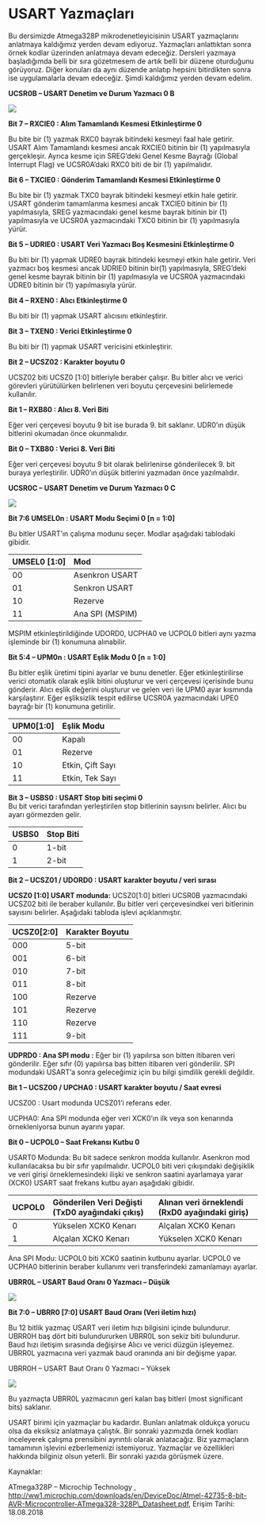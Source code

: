 # USART Yazmaçları

Bu dersimizde Atmega328P mikrodenetleyicisinin USART yazmaçlarını anlatmaya kaldığımız yerden devam ediyoruz. Yazmaçları anlattıktan sonra örnek kodlar üzerinden anlatmaya devam edeceğiz. Dersleri yazmaya başladığımda belli bir sıra gözetmesem de artık belli bir düzene oturduğunu görüyoruz. Diğer konuları da aynı düzende anlatıp hepsini bitirdikten sonra ise uygulamalarla devam edeceğiz. Şimdi kaldığımız yerden devam edelim.

**UCSR0B – USART Denetim ve Durum Yazmacı 0 B**

[![](http://www.lojikprob.com/wp-content/uploads/2018/08/usar1.png)](http://www.lojikprob.com/avr/c-ile-avr-programlama-21-usart-yazmaclari/attachment/usar1/)

**Bit 7 – RXCIE0 : Alım Tamamlandı Kesmesi Etkinleştirme 0**

Bu bite bir \(1\) yazmak RXC0 bayrak bitindeki kesmeyi faal hale getirir. USART Alım Tamamlandı kesmesi ancak RXCIE0 bitinin bir \(1\)  yapılmasıyla gerçekleşir. Ayrıca kesme için SREG’deki  Genel Kesme Bayrağı \(Global Interrupt Flag\) ve UCSR0A’daki RXC0 biti de bir \(1\) yapılmalıdır.

**Bit 6 – TXCIE0 : Gönderim Tamamlandı Kesmesi Etkinleştirme 0**

Bu bite bir \(1\) yazmak TXC0 bayrak bitindeki kesmeyi etkin hale getirir. USART gönderim tamamlanma kesmesi ancak TXCIE0 bitinin bir \(1\) yapılmasıyla, SREG yazmacındaki genel kesme bayrak bitinin bir \(1\) yapılmasıyla ve UCSR0A yazmacındaki TXC0 bitinin bir \(1\) yapılmasıyla yürür.

**Bit 5 – UDRIE0 : USART Veri Yazmacı Boş Kesmesini Etkinleştirme 0**

Bu biti bir \(1\) yapmak UDRE0 bayrak bitindeki kesmeyi etkin hale getirir. Veri yazmacı boş kesmesi ancak UDRIE0 bitinin bir\(1\) yapılmasıyla, SREG’deki genel kesme bayrak bitinin bir \(1\) yapılmasıyla ve UCSR0A yazmacındaki UDRE0 bitinin bir \(1\) yapılmasıyla yürür.

**Bit 4 – RXEN0 : Alıcı Etkinleştirme 0**

Bu biti bir \(1\) yapmak USART alıcısını etkinleştirir.

**Bit 3 – TXEN0 : Verici Etkinleştirme 0** 

Bu biti bir \(1\) yapmak USART vericisini etkinleştirir.

**Bit 2 – UCSZ02 : Karakter boyutu 0**

UCSZ02 biti UCSZ0 \[1:0\] bitleriyle beraber çalışır. Bu bitler alıcı ve verici görevleri yürütülürken belirlenen veri boyutu çerçevesini belirlemede kullanılır.

**Bit 1 – RXB80 : Alıcı 8. Veri Biti**

Eğer veri çerçevesi boyutu  9 bit ise burada 9. bit saklanır. UDR0’ın düşük bitlerini okumadan önce okunmalıdır.

**Bit 0 – TXB80 : Verici 8. Veri Biti**

Eğer veri çerçevesi boyutu 9 bit olarak belirlenirse gönderilecek 9. bit buraya yerleştirilir. UDR0’ın düşük bitlerini yazmadan önce yazılmalıdır.

**UCSR0C – USART Denetim ve Durum Yazmacı 0 C** 

[![](http://www.lojikprob.com/wp-content/uploads/2018/08/usart2.png)](http://www.lojikprob.com/avr/c-ile-avr-programlama-21-usart-yazmaclari/attachment/usart2/)

**Bit 7:6 UMSEL0n : USART Modu Seçimi 0 \[n = 1:0\]**

Bu bitler USART’ın çalışma modunu seçer. Modlar aşağıdaki tablodaki gibidir.

| UMSEL0 \[1:0\] | Mod |
| :--- | :--- |
| 00 | Asenkron USART |
| 01 | Senkron USART |
| 10 | Rezerve |
| 11 | Ana SPI \(MSPIM\) |

MSPIM etkinleştirildiğinde UDORD0, UCPHA0 ve UCPOL0 bitleri aynı yazma işleminde bir \(1\) konumuna alınabilir.

**Bit 5:4 – UPM0n : USART Eşlik Modu 0 \[n = 1:0\]**

Bu bitler eşlik üretimi tipini ayarlar ve bunu denetler. Eğer etkinleştirilirse verici otomatik olarak eşlik bitini oluşturur ve veri çerçevesi içerisinde bunu gönderir. Alıcı eşlik değerini oluşturur ve gelen veri ile UPM0 ayar kısmında karşılaştırır. Eğer eşliksizlik tespit edilirse UCSR0A yazmacındaki UPE0  bayrağı bir \(1\) konumuna getirilir.

| UPM0\[1:0\] | Eşlik Modu |
| :--- | :--- |
| 00 | Kapalı |
| 01 | Rezerve |
| 10 | Etkin, Çift Sayı |
| 11 | Etkin, Tek Sayı |

**Bit 3 – USBS0 : USART Stop biti seçimi 0**  
Bu bit verici tarafından yerleştirilen stop bitlerinin sayısını belirler. Alıcı bu ayarı görmezden gelir.

| USBS0 | Stop Biti |
| :--- | :--- |
| 0 | 1-bit |
| 1 | 2-bit |

**Bit 2 – UCSZ01 / UDORD0 : USART karakter boyutu / veri sırası**

**UCSZ0 \[1:0\] USART modunda:** UCSZ0\[1:0\] bitleri UCSR0B yazmacındaki UCSZ02 biti ile beraber kullanılır. Bu bitler veri çerçevesindkei veri bitlerinin sayısını belirler. Aşağıdaki tabloda işlevi açıklanmıştır.

| UCSZ0\[2:0\] | Karakter Boyutu |
| :--- | :--- |
| 000 | 5-bit |
| 001 | 6-bit |
| 010 | 7-bit |
| 011 | 8-bit |
| 100 | Rezerve |
| 101 | Rezerve |
| 110 | Rezerve |
| 111 | 9-bit |

**UDPRD0 : Ana SPI modu :** Eğer bir \(1\) yapılırsa son bitten itibaren veri gönderilir. Eğer sıfır \(0\) yapılırsa baş bitten itibaren veri gönderilir. SPI modundaki USART’a sonra geleceğimiz için bu bilgi şimdilik gerekli değildir.

**Bit 1 – UCSZ00 / UPCHA0 : USART karakter boyutu / Saat evresi**

UCSZ00 : Usart modunda UCSZ01’i referans eder.

UCPHA0: Ana SPI modunda eğer veri XCK0’ın ilk veya son kenarında örnekleniyorsa bunun ayarını yapar.

**Bit 0 – UCPOL0 – Saat Frekansı Kutbu 0** 

USART0 Modunda: Bu bit sadece senkron modda kullanılır. Asenkron mod kullanılacaksa bu bir sıfır yapılmalıdır. UCPOL0 biti veri çıkışındaki değişiklik ve veri girişi örneklemesindeki ilişki ve senkron saatini ayarlamaya yarar \(XCK0\) USART saat frekans kutbu ayarı aşağıdaki gibidir.

| UCPOL0 | Gönderilen Veri Değişti \(TxD0 ayağındaki çıkış\) | Alınan veri örneklendi \(RxD0 ayağındaki giriş\) |
| :--- | :--- | :--- |
| 0 | Yükselen XCK0 Kenarı | Alçalan XCK0 Kenarı |
| 1 | Alçalan XCK0 Kenarı | Yükselen XCK0 Kenarı |

Ana SPI Modu: UCPOL0 biti XCK0 saatinin kutbunu ayarlar. UCPOL0 ve UCPHA0 bitlerinin beraber kullanımı veri transferindeki zamanlamayı ayarlar.

**UBRR0L – USART Baud Oranı 0 Yazmacı – Düşük**

[![](http://www.lojikprob.com/wp-content/uploads/2018/08/usart3.png)](http://www.lojikprob.com/avr/c-ile-avr-programlama-21-usart-yazmaclari/attachment/usart3/)

**Bit 7:0 – UBRR0 \[7:0\] USART Baud Oranı \(Veri iletim hızı\)**

Bu 12 bitlik yazmaç USART veri iletim hızı bilgisini içinde bulundurur. UBRR0H baş dört biti bulundururken UBRR0L son sekiz biti bulundurur. Baud hızı iletişim sırasında değişirse Alıcı ve verici düzgün işleyemez. UBRR0L yazmacına veri yazmak baud oranında ani bir değişme yapar.

UBRR0H – USART Baut Oranı 0 Yazmacı – Yüksek

[![](http://www.lojikprob.com/wp-content/uploads/2018/08/uart4.png)](http://www.lojikprob.com/avr/c-ile-avr-programlama-21-usart-yazmaclari/attachment/uart4/)

Bu yazmaçta UBRR0L yazmacının geri kalan baş bitleri \(most significant bits\) saklanır.

USART birimi için yazmaçlar bu kadardır. Bunları anlatmak oldukça yorucu olsa da eksiksiz anlatmaya çalıştık. Bir sonraki yazımızda örnek kodları inceleyerek çalışma prensibini ayrıntılı olarak anlatacağız. Biz yazmaçların tamamının işlevini ezberlemenizi istemiyoruz. Yazmaçlar ve özellikleri hakkında bilginiz olsun yeterli. Bir sonraki yazıda görüşmek üzere.

Kaynaklar:

ATmega328P – Microchip Technology , http://ww1.microchip.com/downloads/en/DeviceDoc/Atmel-42735-8-bit-AVR-Microcontroller-ATmega328-328P\_Datasheet.pdf, Erişim Tarihi: 18.08.2018

